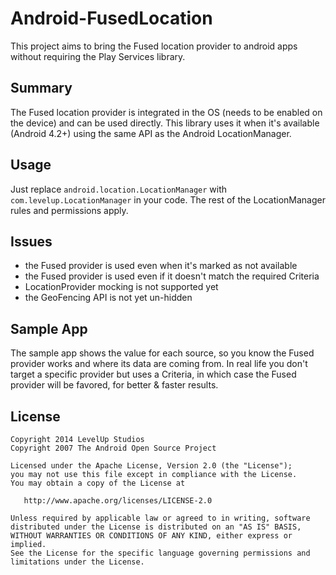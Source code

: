 Android-FusedLocation
=====================

This project aims to bring the Fused location provider to android apps without requiring the Play Services library.

## Summary

The Fused location provider is integrated in the OS (needs to be enabled on the device)
and can be used directly. This library uses it when it's available (Android 4.2+) using
the same API as the Android LocationManager.

## Usage

Just replace `android.location.LocationManager` with `com.levelup.LocationManager` in your code.
The rest of the LocationManager rules and permissions apply.

## Issues

 * the Fused provider is used even when it's marked as not available
 * the Fused provider is used even if it doesn't match the required Criteria
 * LocationProvider mocking is not supported yet
 * the GeoFencing API is not yet un-hidden

## Sample App

The sample app shows the value for each source, so you know the Fused provider works and where
its data are coming from. In real life you don't target a specific provider but uses a Criteria,
in which case the Fused provider will be favored, for better & faster results.﻿
 
## License

    Copyright 2014 LevelUp Studios
    Copyright 2007 The Android Open Source Project

    Licensed under the Apache License, Version 2.0 (the "License");
    you may not use this file except in compliance with the License.
    You may obtain a copy of the License at

       http://www.apache.org/licenses/LICENSE-2.0

    Unless required by applicable law or agreed to in writing, software
    distributed under the License is distributed on an "AS IS" BASIS,
    WITHOUT WARRANTIES OR CONDITIONS OF ANY KIND, either express or implied.
    See the License for the specific language governing permissions and
    limitations under the License.
